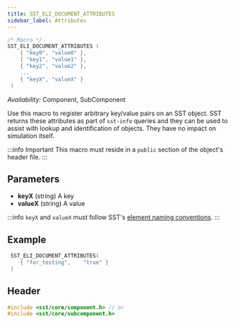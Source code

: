 ```yaml
---
title: SST_ELI_DOCUMENT_ATTRIBUTES
sidebar_label: Attributes
---
```


```cpp
/* Macro */
SST_ELI_DOCUMENT_ATTRIBUTES	( 
    { "key0", "value0" },
    { "key1", "value1" },
    { "key2", "value2" },
    ...
    { "keyX", "valueX" }
 )
```

*Availability:* Component, SubComponent

Use this macro to register arbitrary key/value pairs on an SST object. SST returns these attributes as part of `sst-info` queries and they can be used to assist with lookup and identification of objects. They have no impact on simulation itself.

:::info Important
This macro must reside in a `public` section of the object's header file.
:::

## Parameters

* **keyX** (string) A key
* **valueX** (string) A value

:::info
`keyX` and `valueX` must follow SST's [element naming conventions](../../../guides/dev/naming.md).
:::

## Example

```cpp
 SST_ELI_DOCUMENT_ATTRIBUTES(
    { "for_testing",    "true" }
 )

```

## Header
```cpp
#include <sst/core/component.h> // or
#include <sst/core/subcomponent.h>
```
